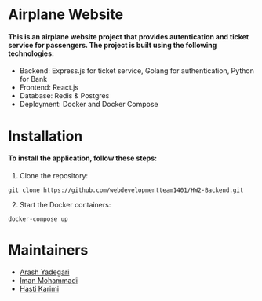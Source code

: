 # Airplane Website
#### This is an airplane website project that provides autentication and ticket service for passengers. The project is built using the following technologies:

* Backend: Express.js for ticket service, Golang for authentication, Python for Bank
* Frontend: React.js
* Database: Redis & Postgres
* Deployment: Docker and Docker Compose

# Installation
#### To install the application, follow these steps:
1. Clone the repository: 
```
git clone https://github.com/webdevelopmentteam1401/HW2-Backend.git
```

2. Start the Docker containers: 
```
docker-compose up
```

# Maintainers
- [Arash Yadegari](https://github.com/Arash1381-y)
- [Iman Mohammadi](https://github.com/Imanm02)
- [Hasti Karimi](https://github.com/HastiKarimi)
